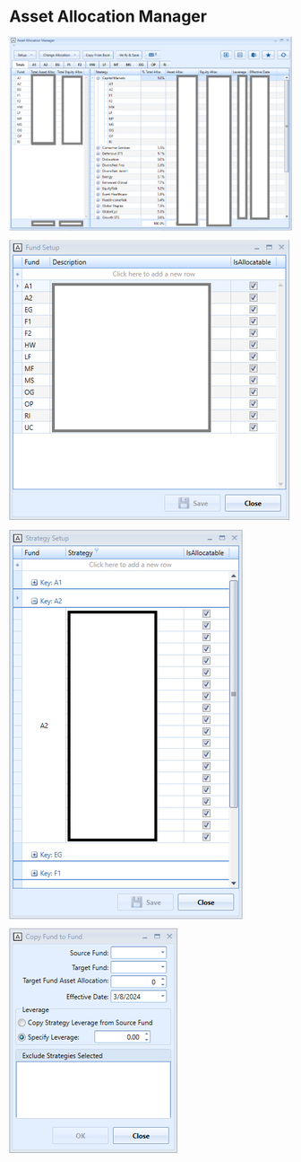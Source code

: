 # Asset Allocation Manager


![Alt text](assets/asset_allocation_manager.png)

![Alt text](assets/asset_allocation_fund_setup.png)

![Alt text](assets/asset_allocation_strategy_setup.png)

![Alt text](assets/asset_allocation_copy_fund.png)